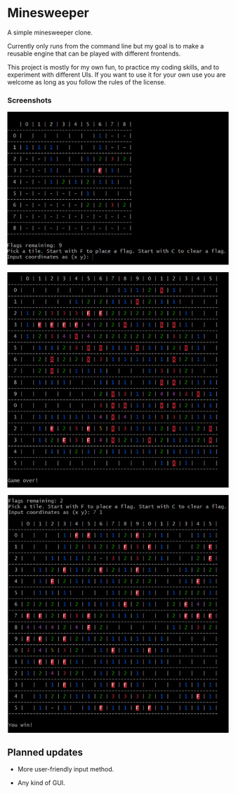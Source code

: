 # Minesweeper

A simple minesweeper clone.

Currently only runs from the command line but my goal is to make a reusable engine that can be played with different frontends.

This project is mostly for my own fun, to practice my coding skills, and to experiment with different UIs. If you want to use it for your own use you are welcome as long as you follow the rules of the license.

### Screenshots
![Example of minesweeper](screenshots/example_color.png)

![Game Over!](screenshots/example_game_over.png)

![You win!](screenshots/you_win.png)


## Planned updates

* More user-friendly input method.

* Any kind of GUI.
